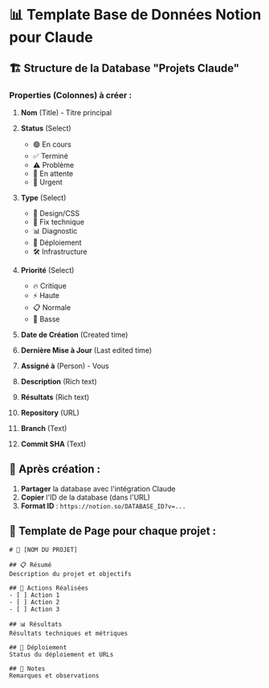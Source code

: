 # 📊 Template Base de Données Notion pour Claude

## 🏗️ Structure de la Database "Projets Claude"

### Properties (Colonnes) à créer :

1. **Nom** (Title) - Titre principal
2. **Status** (Select)
   - 🟢 En cours
   - ✅ Terminé  
   - ⚠️ Problème
   - 🔄 En attente
   - 🚨 Urgent

3. **Type** (Select)
   - 🎨 Design/CSS
   - 🔧 Fix technique
   - 📊 Diagnostic
   - 🚀 Déploiement
   - 🛠️ Infrastructure

4. **Priorité** (Select)
   - 🔥 Critique
   - ⚡ Haute
   - 📋 Normale  
   - 🔄 Basse

5. **Date de Création** (Created time)
6. **Dernière Mise à Jour** (Last edited time)
7. **Assigné à** (Person) - Vous
8. **Description** (Rich text)
9. **Résultats** (Rich text)
10. **Repository** (URL)
11. **Branch** (Text)
12. **Commit SHA** (Text)

## 🔗 Après création :

1. **Partager** la database avec l'intégration Claude
2. **Copier** l'ID de la database (dans l'URL)
3. **Format ID** : `https://notion.so/DATABASE_ID?v=...`

## 📝 Template de Page pour chaque projet :

```
# 🎯 [NOM DU PROJET]

## 📋 Résumé
Description du projet et objectifs

## 🔧 Actions Réalisées
- [ ] Action 1
- [ ] Action 2
- [ ] Action 3

## 📊 Résultats
Résultats techniques et métriques

## 🚀 Déploiement
Status du déploiement et URLs

## 📝 Notes
Remarques et observations
```
